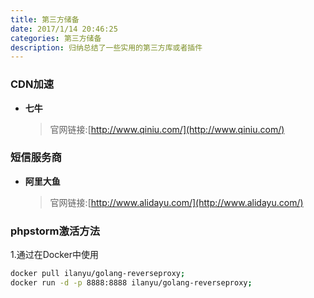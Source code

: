 ```yaml
---
title: 第三方储备
date: 2017/1/14 20:46:25
categories: 第三方储备
description: 归纳总结了一些实用的第三方库或者插件
---
```


### CDN加速
- **七牛**

    >官网链接:[http://www.qiniu.com/](http://www.qiniu.com/)

### 短信服务商
- **阿里大鱼**

    >官网链接:[http://www.alidayu.com/](http://www.alidayu.com/)
    
### phpstorm激活方法
1.通过在Docker中使用
```bash
docker pull ilanyu/golang-reverseproxy;
docker run -d -p 8888:8888 ilanyu/golang-reverseproxy;
```

